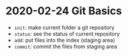 # 2020-02-24 Git Basics

- `init`: make current folder a git repository
- `status`: see the status of current repository
- `add`: put files into the index (staging area)
- `commit`: commit the files from staging area

